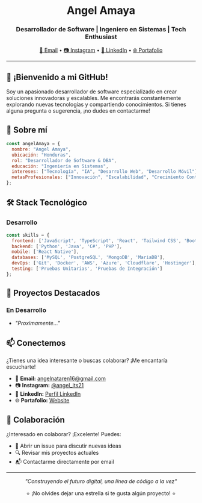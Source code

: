 <div align="center">

# Angel Amaya
### Desarrollador de Software | Ingeniero en Sistemas | Tech Enthusiast

[📧 Email](mailto:angelnataren16@gmail.com) • [📷 Instagram](https://www.instagram.com/angel_its21/) • [💼 LinkedIn]() • [🌐 Portafolio]()

</div>

---

## 👋 ¡Bienvenido a mi GitHub!

Soy un apasionado desarrollador de software especializado en crear soluciones innovadoras y escalables. Me encontrarás constantemente explorando nuevas tecnologías y compartiendo conocimientos. Si tienes alguna pregunta o sugerencia, ¡no dudes en contactarme!

## 📝 Sobre mí

```javascript
const angelAmaya = {
  nombre: "Angel Amaya",
  ubicación: "Honduras",
  rol: "Desarrollador de Software & DBA",
  educación: "Ingeniería en Sistemas",
  intereses: ["Tecnología", "IA", "Desarrollo Web", "Desarrollo Móvil"],
  metasProfesionales: ["Innovación", "Escalabilidad", "Crecimiento Continuo"]
};
```

## 🛠️ Stack Tecnológico

### Desarrollo
```javascript
const skills = {
  frontend: ['JavaScript', 'TypeScript', 'React', 'Tailwind CSS', 'Bootstrap', 'HTML', 'CSS'],
  backend: ['Python', 'Java', 'C#', 'PHP'],
  mobile: ['React Native'],
  databases: ['MySQL', 'PostgreSQL', 'MongoDB', 'MariaDB'],
  devOps: ['Git', 'Docker', 'AWS', 'Azure', 'Cloudflare', 'Hostinger'],
  testing: ['Pruebas Unitarias', 'Pruebas de Integración']
};
```

## 🚀 Proyectos Destacados

### En Desarrollo
- *"Proximamente..."*

## 📫 Conectemos

¿Tienes una idea interesante o buscas colaborar? ¡Me encantaría escucharte!

- 📧 **Email:** [angelnataren16@gmail.com](mailto:angelnataren16@gmail.com)
- 📷 **Instagram:** [@angel_its21](https://www.instagram.com/angel_its21/)
- 💼 **LinkedIn:** [Perfil LinkedIn]()
- 🌐 **Portafolio:** [Website]()

## 🤝 Colaboración

¿Interesado en colaborar? ¡Excelente! Puedes:
- 🎯 Abrir un issue para discutir nuevas ideas
- 🔍 Revisar mis proyectos actuales
- 📬 Contactarme directamente por email

---

<div align="center">

*"Construyendo el futuro digital, una línea de código a la vez"*

⭐️ ¡No olvides dejar una estrella si te gusta algún proyecto! ⭐️

</div>
